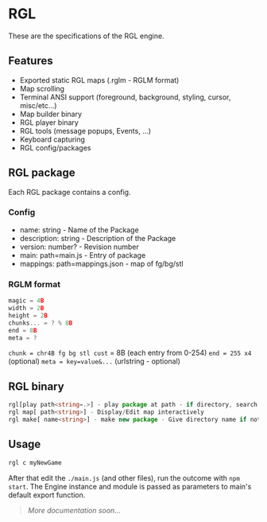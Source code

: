 # RGL

These are the specifications of the RGL engine.

## Features

* Exported static RGL maps (.rglm - RGLM format)
* Map scrolling
* Terminal ANSI support (foreground, background, styling, cursor, misc/etc...)
* Map builder binary
* RGL player binary
* RGL tools (message popups, Events, ...)
* Keyboard capturing
* RGL config/packages

## RGL package

Each RGL package contains a config.

### Config

* name: string - Name of the Package
* description: string - Description of the Package
* version: number? - Revision number
* main: path=main.js - Entry of package
* mappings: path=mappings.json - map of fg/bg/stl

### RGLM format

```ts
magic = 4B
width = 2B
height = 2B
chunks... = ? % 8B
end = 8B
meta = ?
```

`chunk = chr4B fg bg stl cust` = 8B (each entry from 0-254)
`end = 255 x4` (optional)
`meta = key=value&...` (urlstring - optional)

## RGL binary

```ts
rgl[play path<string=.>] - play package at path - if directory, search rglcfg.json/package.json, else play
rgl map[ path<string>] - Display/Edit map interactively
rgl make[ name<string>] - make new package - Give directory name if not provided
```

## Usage

```bash
rgl c myNewGame
```

After that edit the `./main.js` (and other files), run the outcome with `npm start`.
The Engine instance and module is passed as parameters to main's default export function.

> *More documentation soon...*
